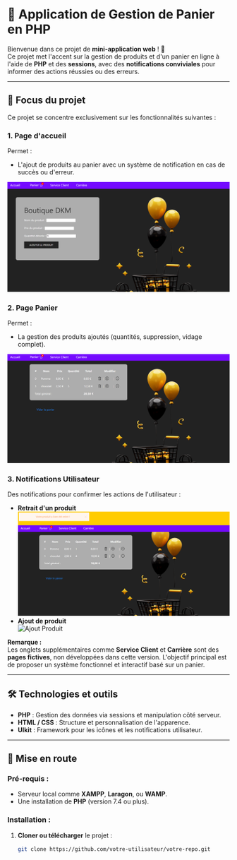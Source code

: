 # 🛒 **Application de Gestion de Panier en PHP**

Bienvenue dans ce projet de **mini-application web** ! 🎉  
Ce projet met l'accent sur la gestion de produits et d'un panier en ligne à l'aide de **PHP** et des **sessions**, avec des **notifications conviviales** pour informer des actions réussies ou des erreurs.

---

## 🌟 **Focus du projet**

Ce projet se concentre exclusivement sur les fonctionnalités suivantes :

### 1. **Page d'accueil**
Permet :
- L'ajout de produits au panier avec un système de notification en cas de succès ou d'erreur.
  
![Page d'accueil](acceuil-1.png)

### 2. **Page Panier**
Permet :
- La gestion des produits ajoutés (quantités, suppression, vidage complet).
  
![Page Panier](panier.png)

### 3. **Notifications Utilisateur**
Des notifications pour confirmer les actions de l'utilisateur :
- **Retrait d'un produit**  
  ![Retrait Produit](retraitproduit.png)
- **Ajout de produit**  
  ![Ajout Produit](produitajouté.png)

**Remarque :**  
Les onglets supplémentaires comme **Service Client** et **Carrière** sont des **pages fictives**, non développées dans cette version. L'objectif principal est de proposer un système fonctionnel et interactif basé sur un panier.

---

## 🛠️ **Technologies et outils**

- **PHP** : Gestion des données via sessions et manipulation côté serveur.
- **HTML / CSS** : Structure et personnalisation de l'apparence.
- **UIkit** : Framework pour les icônes et les notifications utilisateur.

---

## 🚀 **Mise en route**

### Pré-requis :
- Serveur local comme **XAMPP**, **Laragon**, ou **WAMP**.
- Une installation de **PHP** (version 7.4 ou plus).

### Installation :
1. **Cloner ou télécharger** le projet :
   ```bash
   git clone https://github.com/votre-utilisateur/votre-repo.git
